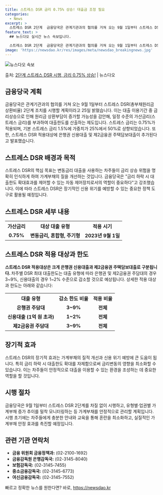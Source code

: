 ```yaml
---
title: 스트레스 DSR 금리 0.75% 상승! 대출금 조정 필요
categories:
  - News
excerpt: >
  스트레스 DSR 2단계  금융당국은 관계기관과의 협의를 거쳐 오는 9월 1일부터 스트레스 DSR(총부채원리금…
feature_text: >
  ## 뉴스다오 실시간 뉴스 속보입니다.

  스트레스 DSR 2단계  금융당국은 관계기관과의 협의를 거쳐 오는 9월 1일부터 스트레스 DSR(총부채원리금…
image: 'https://newsdao.kr/res/images/meta/newsdao_breakingnews.jpg'
---
```


![뉴스다오 속보](https://newsdao.kr/res/images/meta/newsdao_breakingnews.jpg)

<p>출처: <a href="https://newsdao.kr/4416" rel="dofollow">2단계 스트레스 DSR 시행, 금리 0.75% 상승!</a> | 뉴스다오</p>

<h2 data-ke-size="size26">금융당국 계획</h2>
<p data-ke-size="size16">금융당국은 관계기관과의 협의를 거쳐 오는 9월 1일부터 스트레스 DSR(총부채원리금상환비율) 2단계 조치를 시행할 계획이라고 25일 밝혔습니다. 이는 대출 이용기간 중 금리상승으로 인해 원리금 상환부담이 증가할 가능성을 감안해, 일정 수준의 가산금리(스트레스 금리)를 부과하여 대출한도를 산출하는 제도입니다. 스트레스 금리는 0.75%가 적용되며, 기본 스트레스 금리 1.5%에 가중치가 25%에서 50%로 상향되었습니다. 또한, 스트레스 DSR 적용대상에 은행권 신용대출 및 제2금융권 주택담보대출이 추가된다고 발표했습니다.</p>

<h2 data-ke-size="size26">스트레스 DSR 배경과 목적</h2>
<p data-ke-size="size16">스트레스 DSR의 핵심 목표는 변동금리 대출을 사용하는 차주들이 금리 상승 위험을 명확히 인식하게 하여 가계부채의 질을 개선하는 것입니다. 금융당국은 "금리 하락 시 대출한도 확대효과를 제어할 수 있는 자동 제어장치로서의 역할이 중요하다"고 강조했습니다. 이에 따라 스트레스 DSR은 장기적인 신용 위기를 예방할 수 있는 중요한 정책 도구로 활용될 예정입니다.</p>

<h2 data-ke-size="size26">스트레스 DSR 세부 내용</h2>
<table>
	<tr>
		<th style="text-align: center; height: 17px;"><b>가산금리</b></th>
		<th style="text-align: center; height: 17px;"><b>대상 대출 유형</b></th>
		<th style="text-align: center; height: 17px;"><b>적용 시기</b></th>
	</tr>
	<tr>
		<td style="text-align: center; height: 17px;"><b>0.75%</b></td>
		<td style="text-align: center; height: 17px;"><b>변동금리, 혼합형, 주기형</b></td>
		<td style="text-align: center; height: 17px;"><b>2023년 9월 1일</b></td>
	</tr>
</table>

<h2 data-ke-size="size26">스트레스 DSR 적용 대상과 한도</h2>
<p data-ke-size="size16"><b>스트레스 DSR 적용대상은 크게 은행권 신용대출과 제2금융권 주택담보대출로 구분됩니다. </b>차주별 DSR 최대 대출한도는 대출 유형에 따라 은행권 및 제2금융권 주담대의 경우 3~9%, 신용대출의 경우 1~2% 수준으로 감소할 것으로 예상됩니다. 상세한 적용 대상과 한도는 아래와 같습니다:</p>
<table>
	<tr>
		<th style="text-align: center; height: 17px;"><b>대출 유형</b></th>
		<th style="text-align: center; height: 17px;"><b>감소 한도 비율</b></th>
		<th style="text-align: center; height: 17px;"><b>적용 비율</b></th>
	</tr>
	<tr>
		<td style="text-align: center; height: 17px;"><b>은행권 주담대</b></td>
		<td style="text-align: center; height: 17px;"><b>3~9%</b></td>
		<td style="text-align: center; height: 17px;"><b>전체</b></td>
	</tr>
	<tr>
		<td style="text-align: center; height: 17px;"><b>신용대출 (1억 원 초과)</b></td>
		<td style="text-align: center; height: 17px;"><b>1~2%</b></td>
		<td style="text-align: center; height: 17px;"><b>전체</b></td>
	</tr>
	<tr>
		<td style="text-align: center; height: 17px;"><b>제2금융권 주담대</b></td>
		<td style="text-align: center; height: 17px;"><b>3~9%</b></td>
		<td style="text-align: center; height: 17px;"><b>전체</b></td>
	</tr>
</table>

<h2 data-ke-size="size26">장기적 효과</h2>
<p data-ke-size="size16">스트레스 DSR의 장기적 효과는 가계부채의 질적 개선과 신용 위기 예방에 큰 도움이 됩니다. 특히 금리 하락 시 대출한도 확대를 자제함으로써 금리변동의 영향을 최소화할 수 있습니다. 이는 차주들이 안정적으로 대출을 이용할 수 있는 환경을 조성하는 데 중요한 역할을 할 것입니다.</p>

<h2 data-ke-size="size26">시행 절차</h2>
<p data-ke-size="size16">금융당국은 9월 1일부터 스트레스 DSR 2단계를 차질 없이 시행하고, 유형별·업권별 가계부채 증가 추이를 밀착 모니터링하는 등 가계부채를 안정적으로 관리할 계획입니다. 시행 초기에는 차주들에게 충분한 안내와 교육을 통해 혼란을 최소화하고, 실질적인 가계부채 안정 효과를 촉진할 예정입니다.</p>

<h2 data-ke-size="size26">관련 기관 연락처</h2>
<ul>
	<li><b>금융 위원회 금융정책과:</b> (02-2100-1692)</li>
	<li><b>금융감독원 은행감독국:</b> (02-3145-8040)</li>
	<li><b>보험감독국:</b> (02-3145-7455)</li>
	<li><b>중소금융감독국:</b> (02-3145-6773)</li>
	<li><b>여신금융감독국:</b> (02-3145-7552)</li>
</ul>
<p data-ke-size="size16"></p> 

빠르고 정확한 뉴스를 원한다면? 바로, <a href="https://newsdao.kr" rel="dofollow">https://newsdao.kr</a>


    
